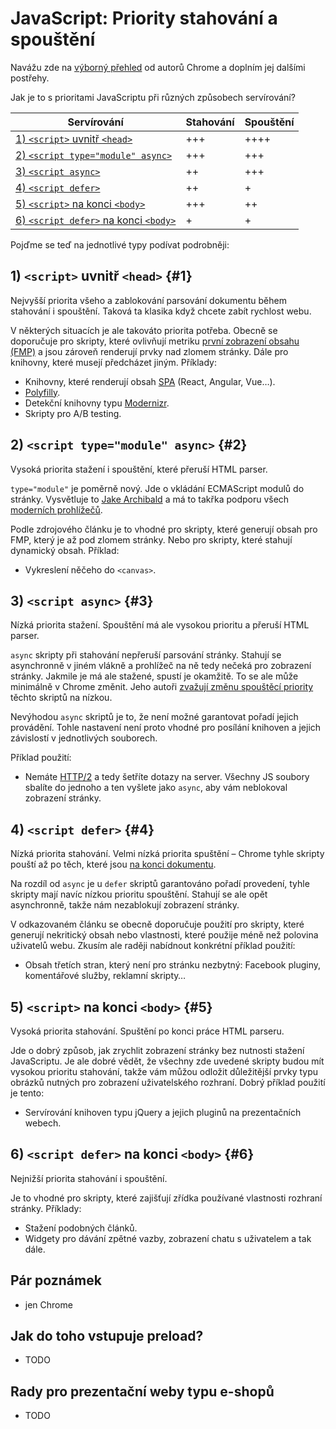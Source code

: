 # JavaScript: Priority stahování a spouštění

Navážu zde na [výborný přehled](https://medium.com/dev-channel/javascript-loading-priorities-in-chrome-57c54cfa6672) od autorů Chrome a doplním jej dalšími postřehy.

Jak je to s prioritami JavaScriptu při různých způsobech servírování?

| Servírování                                 | Stahování | Spouštění |
|---------------------------------------------|-----------|-----------|
| [1) `<script>` uvnitř `<head>`](#1)         |   +++     | ++++      |
| [2) `<script type="module" async>`](#2)     |   +++     | +++       |
| [3) `<script async>`](#3)                   |   ++      | +++       |
| [4) `<script defer>`](#4)                   |   ++      | +         |
| [5) `<script>` na konci `<body>`](#5)       |   +++     | ++        |
| [6) `<script defer>` na konci `<body>`](#6) |   +       | +         |


Pojďme se teď na jednotlivé typy podívat podrobněji:

## 1) `<script>` uvnitř `<head>` {#1}

Nejvyšší priorita všeho a zablokování parsování dokumentu během stahování i spouštění. Taková ta klasika když chcete zabít rychlost webu.

V některých situacích je ale takováto priorita potřeba. Obecně se doporučuje pro skripty, které ovlivňují metriku [první zobrazení obsahu (FMP)](metriky-rychlosti.md#FCP) a jsou zároveň renderují prvky nad zlomem stránky. Dále pro knihovny, které musejí předcházet jiným. Příklady:

- Knihovny, které renderují obsah [SPA](http://jecas.cz/spa) (React, Angular, Vue…).
- [Polyfilly](polyfill.md).
- Detekční knihovny typu [Modernizr](https://modernizr.com/).
- Skripty pro A/B testing.

## 2) `<script type="module" async>` {#2}

Vysoká priorita stažení i spouštění, které přeruší HTML parser.

`type="module"` je poměrně nový. Jde o vkládání ECMAScript modulů do stránky. Vysvětluje to [Jake Archibald](https://jakearchibald.com/2017/es-modules-in-browsers/) a má to takřka podporu všech [moderních prohlížečů](https://caniuse.com/#search=module).

Podle zdrojového článku je to vhodné pro skripty, které generují obsah pro FMP, který je až pod zlomem stránky. Nebo pro skripty, které stahují dynamický obsah. Příklad:

- Vykreslení něčeho do `<canvas>`.

## 3) `<script async>` {#3}

Nízká priorita stažení. Spouštění má ale vysokou prioritu a přeruší HTML parser.

`async` skripty při stahování nepřeruší parsování stránky. Stahují se asynchronně v jiném vlákně a prohlížeč na ně tedy nečeká pro zobrazení stránky. Jakmile je má ale stažené, spustí je okamžitě. To se ale může minimálně v Chrome změnit. Jeho autoři [zvažují změnu spouštěcí priority](https://docs.google.com/document/d/16rHWLu-0abC9WWLhLBFlIRtbSnOFzhKAXsCamsp0oAs/edit#) těchto skriptů na nízkou.

Nevýhodou `async` skriptů je to, že není možné garantovat pořadí jejich provádění. Tohle nastavení není proto vhodné pro posílání knihoven a jejich závislostí v jednotlivých souborech. 

Příklad použití:

- Nemáte [HTTP/2](http-2.md) a tedy šetříte dotazy na server. Všechny JS soubory sbalíte do jednoho a ten vyšlete jako `async`, aby vám neblokoval zobrazení stránky.

## 4) `<script defer>` {#4}

Nízká priorita stahování. Velmi nízká priorita spuštění – Chrome tyhle skripty pouští až po těch, které jsou [na konci dokumentu](#5). 

Na rozdíl od `async` je u `defer` skriptů garantováno pořadí provedení, tyhle skripty mají navíc nízkou prioritu spouštění. Stahují se ale opět asynchronně, takže nám nezablokují zobrazení stránky.

V odkazovaném článku se obecně doporučuje použití pro skripty, které generují nekritický obsah nebo vlastnosti, které použije méně než polovina uživatelů webu. Zkusím ale raději nabídnout konkrétní příklad použití:

- Obsah třetích stran, který není pro stránku nezbytný: Facebook pluginy, komentářové služby, reklamní skripty…  

## 5) `<script>` na konci `<body>` {#5}

Vysoká priorita stahování. Spuštění po konci práce HTML parseru.

Jde o dobrý způsob, jak zrychlit zobrazení stránky bez nutnosti stažení JavaScriptu. Je ale dobré vědět, že všechny zde uvedené skripty budou mít vysokou prioritu stahování, takže vám můžou odložit důležitější prvky typu obrázků nutných pro zobrazení uživatelského rozhraní. Dobrý příklad použití je tento:

- Servírování knihoven typu jQuery a jejich pluginů na prezentačních webech.

## 6) `<script defer>` na konci `<body>` {#6}

Nejnižší priorita stahování i spouštění.

Je to vhodné pro skripty, které zajišťují zřídka používané vlastnosti rozhraní stránky. Příklady:

- Stažení podobných článků.
- Widgety pro dávání zpětné vazby, zobrazení chatu s uživatelem a tak dále.

## Pár poznámek

- jen Chrome

## Jak do toho vstupuje preload?

- TODO

## Rady pro prezentační weby typu e-shopů

- TODO
